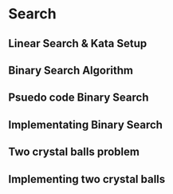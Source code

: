 # Search

## Linear Search & Kata Setup

## Binary Search Algorithm

## Psuedo code Binary Search

## Implementating Binary Search

## Two crystal balls problem

## Implementing two crystal balls
